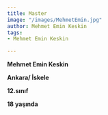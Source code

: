```yaml
---
title: Master
image: "/images/MehmetEmin.jpg"
author: Mehmet Emin Keskin
tags:
- Mehmet Emin Keskin

---
```

**Mehmet Emin Keskin**

**Ankara/ İskele**

**12.sınıf**

**18 yaşında**